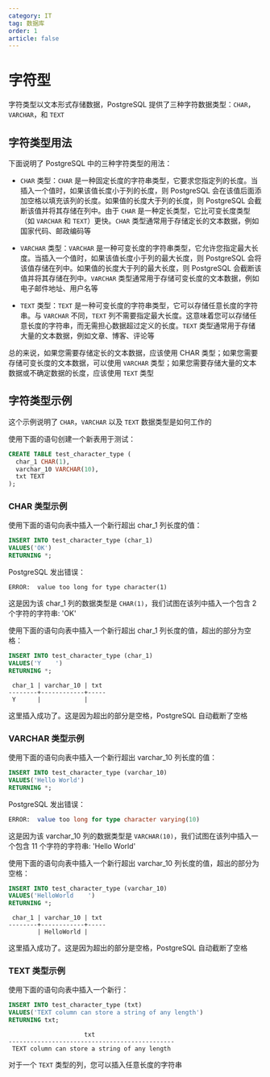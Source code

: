 ```yaml
---
category: IT
tag: 数据库
order: 1
article: false
---
```


# 字符型

字符类型以文本形式存储数据，PostgreSQL 提供了三种字符数据类型：`CHAR`，`VARCHAR`，和 `TEXT`

## 字符类型用法

下面说明了 PostgreSQL 中的三种字符类型的用法：

- `CHAR` 类型：`CHAR` 是一种固定长度的字符串类型，它要求您指定列的长度。当插入一个值时，如果该值长度小于列的长度，则 PostgreSQL 会在该值后面添加空格以填充该列的长度。如果值的长度大于列的长度，则 PostgreSQL 会截断该值并将其存储在列中。由于 `CHAR` 是一种定长类型，它比可变长度类型（如 `VARCHAR` 和 `TEXT`）更快。`CHAR` 类型通常用于存储定长的文本数据，例如国家代码、邮政编码等

- `VARCHAR` 类型：`VARCHAR` 是一种可变长度的字符串类型，它允许您指定最大长度。当插入一个值时，如果该值长度小于列的最大长度，则 PostgreSQL 会将该值存储在列中。如果值的长度大于列的最大长度，则 PostgreSQL 会截断该值并将其存储在列中。`VARCHAR` 类型通常用于存储可变长度的文本数据，例如电子邮件地址、用户名等

- `TEXT` 类型：`TEXT` 是一种可变长度的字符串类型，它可以存储任意长度的字符串。与 `VARCHAR` 不同，`TEXT` 列不需要指定最大长度。这意味着您可以存储任意长度的字符串，而无需担心数据超过定义的长度。`TEXT` 类型通常用于存储大量的文本数据，例如文章、博客、评论等

总的来说，如果您需要存储定长的文本数据，应该使用 CHAR 类型；如果您需要存储可变长度的文本数据，可以使用 `VARCHAR` 类型；如果您需要存储大量的文本数据或不确定数据的长度，应该使用 `TEXT` 类型

## 字符类型示例

这个示例说明了 `CHAR`，`VARCHAR` 以及 `TEXT` 数据类型是如何工作的

使用下面的语句创建一个新表用于测试：

```sql
CREATE TABLE test_character_type (
  char_1 CHAR(1),
  varchar_10 VARCHAR(10),
  txt TEXT
);
```

### CHAR 类型示例

使用下面的语句向表中插入一个新行超出 char_1 列长度的值：

```sql
INSERT INTO test_character_type (char_1)
VALUES('OK')
RETURNING *;
```

PostgreSQL 发出错误：

```text
ERROR:  value too long for type character(1)
```

这是因为该 char_1 列的数据类型是 `CHAR(1)`，我们试图在该列中插入一个包含 2 个字符的字符串: 'OK'

使用下面的语句向表中插入一个新行超出 char_1 列长度的值，超出的部分为空格：

```sql
INSERT INTO test_character_type (char_1)
VALUES('Y    ')
RETURNING *;
```

```text
 char_1 | varchar_10 | txt
--------+------------+-----
 Y      |            |
```

这里插入成功了。这是因为超出的部分是空格，PostgreSQL 自动截断了空格

### VARCHAR 类型示例

使用下面的语句向表中插入一个新行超出 varchar_10 列长度的值：

```sql
INSERT INTO test_character_type (varchar_10)
VALUES('Hello World')
RETURNING *;
```

PostgreSQL 发出错误：

```sql
ERROR:  value too long for type character varying(10)
```

这是因为该 varchar_10 列的数据类型是 `VARCHAR(10)`，我们试图在该列中插入一个包含 11 个字符的字符串: 'Hello World'

使用下面的语句向表中插入一个新行超出 varchar_10 列长度的值，超出的部分为空格：

```sql
INSERT INTO test_character_type (varchar_10)
VALUES('HelloWorld    ')
RETURNING *;
```

```text
 char_1 | varchar_10 | txt
--------+------------+-----
        | HelloWorld |
```

这里插入成功了。这是因为超出的部分是空格，PostgreSQL 自动截断了空格

### TEXT 类型示例

使用下面的语句向表中插入一个新行：

```sql
INSERT INTO test_character_type (txt)
VALUES('TEXT column can store a string of any length')
RETURNING txt;
```

```text
                     txt
----------------------------------------------
 TEXT column can store a string of any length
```

对于一个 `TEXT` 类型的列，您可以插入任意长度的字符串